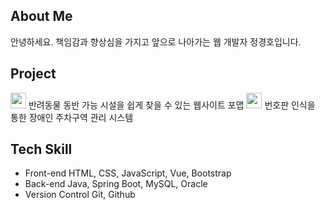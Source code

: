 About Me
--------
안녕하세요. 책임감과 향상심을 가지고 앞으로 나아가는 웹 개발자 정경호입니다.

Project
--------
<img src="https://github.com/KyeonghoJeong/KyeonghoJeong/assets/128965451/3d928b25-5b46-4ffd-8eb7-7f1fc66d32e6" width="25"/> 반려동물 동반 가능 시설을 쉽게 찾을 수 있는 웹사이트 포맵
<img src="https://github.com/KyeonghoJeong/KyeonghoJeong/assets/128965451/9bff22e4-2920-4040-b544-7247c4e7f49b" width="25"/> 번호판 인식을 통한 장애인 주차구역 관리 시스템

Tech Skill
--------
- Front-end
HTML, CSS, JavaScript, Vue, Bootstrap
- Back-end
Java, Spring Boot, MySQL, Oracle
- Version Control
Git, Github
